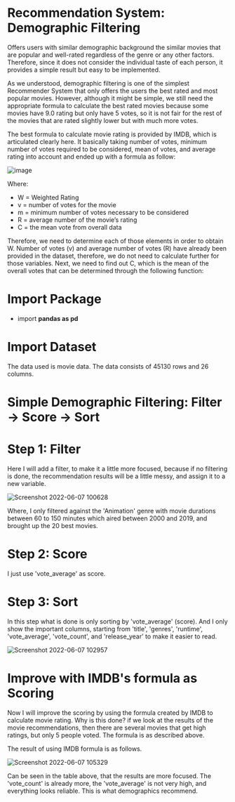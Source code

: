 # Recommendation System: Demographic Filtering
Offers users with similar demographic background the similar movies that are popular and well-rated regardless of the genre or any other factors. Therefore, since it does not consider the individual taste of each person, it provides a simple result but easy to be implemented.

As we understood, demographic filtering is one of the simplest Recommender System that only offers the users the best rated and most popular movies. However, although it might be simple, we still need the appropriate formula to calculate the best rated movies because some movies have 9.0 rating but only have 5 votes, so it is not fair for the rest of the movies that are rated slightly lower but with much more votes.

The best formula to calculate movie rating is provided by IMDB, which is articulated clearly here. It basically taking number of votes, minimum number of votes required to be considered, mean of votes, and average rating into account and ended up with a formula as follow:

![image](https://user-images.githubusercontent.com/86812576/172283374-4c7d03e7-d892-4a80-becf-faad6e7186b6.png)

Where:

- W = Weighted Rating
- v = number of votes for the movie
- m = minimum number of votes necessary to be considered
- R = average number of the movie’s rating
- C = the mean vote from overall data

Therefore, we need to determine each of those elements in order to obtain W. Number of votes (v) and average number of votes (R) have already been provided in the dataset, therefore, we do not need to calculate further for those variables. Next, we need to find out C, which is the mean of the overall votes that can be determined through the following function:

# Import Package
- import **pandas as pd**

# Import Dataset
The data used is movie data. The data consists of 45130 rows and 26 columns.

# Simple Demographic Filtering: Filter -> Score -> Sort
# Step 1: Filter
Here I will add a filter, to make it a little more focused, because if no filtering is done, the recommendation results will be a little messy, and assign it to a new variable.

![Screenshot 2022-06-07 100628](https://user-images.githubusercontent.com/86812576/172287165-c7c4e28c-b681-4f15-a80b-1e4b00b13836.png)

Where, I only filtered against the 'Animation' genre with movie durations between 60 to 150 minutes which aired between 2000 and 2019, and brought up the 20 best movies.

# Step 2: Score
I just use 'vote_average' as score.

# Step 3: Sort
In this step what is done is only sorting by 'vote_average' (score). And I only show the important columns, starting from 'title', 'genres', 'runtime', 'vote_average', 'vote_count', and 'release_year' to make it easier to read.

![Screenshot 2022-06-07 102957](https://user-images.githubusercontent.com/86812576/172289766-ab22733a-b87f-4b18-826e-954861aef1e6.png)


# Improve with IMDB's formula as Scoring
Now I will improve the scoring by using the formula created by IMDB to calculate movie rating. Why is this done? if we look at the results of the movie recommendations, then there are several movies that get high ratings, but only 5 people voted. The formula is as described above.

The result of using IMDB formula is as follows.

![Screenshot 2022-06-07 105329](https://user-images.githubusercontent.com/86812576/172292489-9f450a12-1fdd-4102-b836-b462a6dc657b.png)

Can be seen in the table above, that the results are more focused. The 'vote_count' is already more, the 'vote_average' is not very high, and everything looks reliable. This is what demographics recommend.
